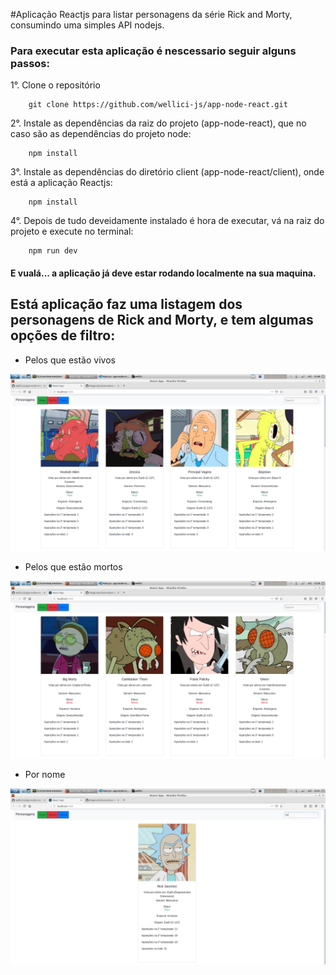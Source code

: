 #Aplicação Reactjs para listar personagens da série Rick and Morty, consumindo uma simples API nodejs.

### Para executar esta aplicação é nescessario seguir alguns passos:

1°. Clone o repositório

```
    git clone https://github.com/wellici-js/app-node-react.git
```

2°. Instale as dependências da raiz do projeto (app-node-react), que no caso são as dependências do projeto node:

```
    npm install
```

3°. Instale as dependências do diretório client (app-node-react/client), onde está a aplicação Reactjs:

```
    npm install
```

4°. Depois de tudo deveidamente instalado é hora de executar, vá na raiz do projeto e execute no terminal:

```
    npm run dev
```

#### E vualá... a aplicação já deve estar rodando localmente na sua maquina.

## Está aplicação faz uma listagem dos personagens de Rick and Morty, e tem algumas opções de filtro:

* Pelos que estão vivos

<img src="/img/vivos.png">

* Pelos que estão mortos

<img src="/img/mortos.png">

* Por nome

<img src="/img/individual.png">